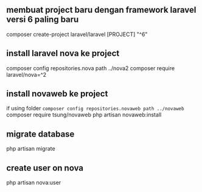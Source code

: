 ## membuat project baru dengan framework laravel versi 6 paling baru
composer create-project laravel/laravel [PROJECT] "^6"

## install laravel nova ke project
composer config repositories.nova path ../nova2
composer require laravel/nova=^2

## install novaweb ke project
if using folder
```composer config repositories.novaweb path ../novaweb```
composer require tsung/novaweb
php artisan novaweb:install

## migrate database
php artisan migrate

## create user on nova
php artisan nova:user

